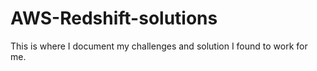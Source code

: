 # AWS-Redshift-solutions
This is where I document my challenges and solution I found to work for me.
